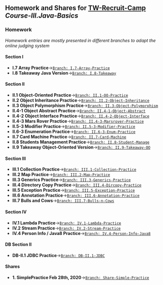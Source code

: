 ## Homework and Shares for [TW-Recruit-Camp](https://github.com/thoughtworks-recruit-camp) *Course-III.Java-Basics*
### Homework 
*Homework entries are mostly presented in different branches to adapt the online judging system*
#### Section I
* **I.7 Array Practice**->[`Branch: I.7-Array-Practice`](https://github.com/thoughtworks-recruit-camp/Course-III.Java-Basics/tree/I.7-Array-Practice)
* **I.8 Takeaway Java Version**->[`Branch: I.8-Takeaway`](https://github.com/thoughtworks-recruit-camp/Course-III.Java-Basics/tree/I.8-Takeaway)
#### Section II
* **II.1 Object-Oriented Practice**->[`Branch: II.1-OO-Practice`](https://github.com/thoughtworks-recruit-camp/Course-III.Java-Basics/tree/II.1-OO-Practice)
* **II.2 Object Inheritance Practice**->[`Branch: II.2-Object-Inheritance`](https://github.com/thoughtworks-recruit-camp/Course-III.Java-Basics/tree/II.2-Object-Inheritance)
* **II.3 Object Polymorphism Practice**->[`Branch: II.3-Object-Polymorphism`](https://github.com/thoughtworks-recruit-camp/Course-III.Java-Basics/tree/II.3-Object-Polymorphism)
* **II.4-1 Object Abstract Practice**->[`Branch: II.4-1-Object-Abstract`](https://github.com/thoughtworks-recruit-camp/Course-III.Java-Basics/tree/II.4-1-Object-Abstract)
* **II.4-2 Object Interface Practice**->[`Branch: II.4-2-Object-Interface`](https://github.com/thoughtworks-recruit-camp/Course-III.Java-Basics/tree/II.4-2-Object-Interface)
* **II.4-3 Mars Rover Practice**->[`Branch: II.4-3-Marsrover-Practice`](https://github.com/thoughtworks-recruit-camp/Course-III.Java-Basics/tree/II.4-3-Marsrover-Practice)
* **II.5-3 Modifier Practice**->[`Branch: II.5-3-Modifier-Practice`](https://github.com/thoughtworks-recruit-camp/Course-III.Java-Basics/tree/II.5-3-Modifier-Practice)
* **II.6-3 Enumeration Practice**->[`Branch: II.6-3-Enum-Practice`](https://github.com/thoughtworks-recruit-camp/Course-III.Java-Basics/tree/II.6-3-Enum-Practice)
* **II.7 Card Machine Practice**->[`Branch: II.7-Card-Machine`](https://github.com/thoughtworks-recruit-camp/Course-III.Java-Basics/tree/II.7-Card-Machine)
* **II.8 Students Management Practice**->[`Branch: II.8-Student-Manage`](https://github.com/thoughtworks-recruit-camp/Course-III.Java-Basics/tree/II.8-Student-Manage)
* **II.9 Takeaway Object-Oriented Version**->[`Branch: II.9-Takeaway-OO`](https://github.com/thoughtworks-recruit-camp/Course-III.Java-Basics/tree/II.9-Takeaway-OO)
#### Section III
* **III.1 Collection Practice**->[`Branch: III.1-Collection-Practice`](https://github.com/thoughtworks-recruit-camp/Course-III.Java-Basics/tree/III.1-Collection-Practice)
* **III.2 Map Practice**->[`Branch: III.2-Map-Practice`](https://github.com/thoughtworks-recruit-camp/Course-III.Java-Basics/tree/III.2-Map-Practice)
* **III.3 Generics Practice**->[`Branch: III.3-Generics-Practice`](https://github.com/thoughtworks-recruit-camp/Course-III.Java-Basics/tree/III.3-Generics-Practice)
* **III.4 Directory Copy Practice**->[`Branch: III.4-Dircopy-Practice`](https://github.com/thoughtworks-recruit-camp/Course-III.Java-Basics/tree/III.4-Dircopy-Practice)
* **III.5 Exception Practice**->[`Branch: III.5-Exception-Practice`](https://github.com/thoughtworks-recruit-camp/Course-III.Java-Basics/tree/III.5-Exception-Practice)
* **III.6 Annotation Practice**->[`Branch: III.6-Annotation-Practice`](https://github.com/thoughtworks-recruit-camp/Course-III.Java-Basics/tree/III.6-Annotation-Practice)
* **III.7 Bulls and Cows**->[`Branch: III.7-Bulls-n-Cows`](https://github.com/thoughtworks-recruit-camp/Course-III.Java-Basics/tree/III.7-Bulls-n-Cows)
#### Section IV
* **IV.1 Lambda Practice**->[`Branch: IV.1-Lambda-Practice`](https://github.com/thoughtworks-recruit-camp/Course-III.Java-Basics/tree/IV.1-Lambda-Practice)
* **IV.2 Stream Practice**->[`Branch: IV.2-Stream-Practice`](https://github.com/thoughtworks-recruit-camp/Course-III.Java-Basics/tree/IV.2-Stream-Practice)
* **IV.4 Person Info / Java8 Practice**->[`Branch: IV.4-Person-Info-Java8`](https://github.com/thoughtworks-recruit-camp/Course-III.Java-Basics/tree/IV.4-Person-Info-Java8)
#### DB Section II
* **DB-II.1 JDBC Practice**->[`Branch: DB-II.1-JDBC`](https://github.com/thoughtworks-recruit-camp/Course-III.Java-Basics/tree/DB-II.1-JDBC)
#### Shares
* **1. SimplePractice Feb 28th, 2020**->[`Branch: Share-Simple-Practice`](https://github.com/thoughtworks-recruit-camp/Course-III.Java-Basics/tree/Share-Simple-Practice)